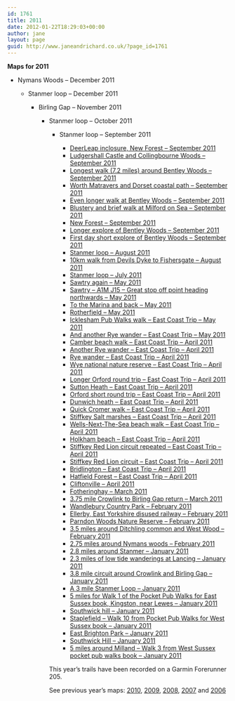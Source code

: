 ```yaml
---
id: 1761
title: 2011
date: 2012-01-22T18:29:03+00:00
author: jane
layout: page
guid: http://www.janeandrichard.co.uk/?page_id=1761
---
```

<strong style="font-weight: bold;">Maps for 2011</strong>

  * Nymans Woods &#8211; December 2011</li> 
    
      * Stanmer loop &#8211; December 2011</li> 
        
          * Birling Gap &#8211; November 2011</li> 
            
              * Stanmer loop &#8211; October 2011</li> 
                
                  * Stanmer loop &#8211; September 2011</li> 
                    
                      * [DeerLeap inclosure, New Forest &#8211; September 2011](http://maps.google.com?q=http://static.janeandrichard.co.uk/maps/2011/10-Sep-11-10_27-NewForest.kml)
                      * [Ludgershall Castle and Collingbourne Woods &#8211; September 2011](http://maps.google.com?q=http://static.janeandrichard.co.uk/maps/2011/09-Sep-11-14_00-LudgershallCastleAndCollingbourneWoods.kml)
                      * [Longest walk (7.2 miles) around Bentley Woods &#8211; September 2011](http://maps.google.com?q=http://static.janeandrichard.co.uk/maps/2011/08-Sep-11-12_26-BentleyWoods.kml)
                      * [Worth Matravers and Dorset coastal path &#8211; September 2011](http://maps.google.com?q=http://static.janeandrichard.co.uk/maps/2011/07-Sep-11-13_44-WorthMatraversDorsetCoastalPath.kml)
                      * [Even longer walk at Bentley Woods &#8211; September 2011](http://maps.google.com?q=http://static.janeandrichard.co.uk/maps/2011/06-Sep-11-11_28-BentleyWoods.kml)
                      * [Blustery and brief walk at Milford on Sea &#8211; September 2011](http://maps.google.com?q=http://static.janeandrichard.co.uk/maps/2011/05-Sep-11-16_16-MilfordOnSea.kml)
                      * [New Forest &#8211; September 2011](http://maps.google.com?q=http://static.janeandrichard.co.uk/maps/2011/05-Sep-11-13_26-NewForest.kml)
                      * [Longer explore of Bentley Woods &#8211; September 2011](http://maps.google.com?q=http://static.janeandrichard.co.uk/maps/2011/04-Sep-11-10_28-BentleyWoods.kml)
                      * [First day short explore of Bentley Woods &#8211; September 2011](http://maps.google.com?q=http://static.janeandrichard.co.uk/maps/2011/03-Sep-11_18_18_BentleyWoods.kml)
                      * [Stanmer loop &#8211; August 2011](http://maps.google.com?q=http://static.janeandrichard.co.uk/maps/2011/21-Aug-11-12_50-stanmerloop.kml)
                      * [10km walk from Devils Dyke to Fishersgate &#8211; August 2011](http://maps.google.com?q=http://static.janeandrichard.co.uk/maps/2011/20-Aug-11-11_45-devilsdyketofishersgate.kml)
                      * [Stanmer loop &#8211; July 2011](http://maps.google.com?q=http://static.janeandrichard.co.uk/maps/2011/16-Jul-11-14_30-stanmerloop.kml)
                      * [Sawtry again &#8211; May 2011](http://maps.google.com?q=http://static.janeandrichard.co.uk/maps/2011/23-May-11-15_58-SawtryAgain.kml)
                      * [Sawtry &#8211; A1M J15 &#8211; Great stop off point heading northwards &#8211; May 2011](http://maps.google.com?q=http://static.janeandrichard.co.uk/maps/2011/20-May-11-13_14-Sawtry.kml)
                      * [To the Marina and back &#8211; May 2011](http://maps.google.com?q=http://static.janeandrichard.co.uk/maps/2011/15-May-11-12_29-ToMarinaAndBack.kml)
                      * [Rotherfield &#8211; May 2011](http://maps.google.com?q=http://static.janeandrichard.co.uk/maps/2011/08-May-11-13_49-Rotherfield.kml)
                      * [Icklesham Pub Walks walk &#8211; East Coast Trip &#8211; May 2011](http://maps.google.com?q=http://static.janeandrichard.co.uk/maps/2011/01-May-11-10_54-Icklesham.kml)
                      * [And another Rye wander &#8211; East Coast Trip &#8211; May 2011](http://maps.google.com?q=http://static.janeandrichard.co.uk/maps/2011/01-May-11-08_06-Rye.kml)
                      * [Camber beach walk &#8211; East Coast Trip &#8211; April 2011](http://maps.google.com?q=http://static.janeandrichard.co.uk/maps/2011/30-Apr-11-10_46-Camber.kml)
                      * [Another Rye wander &#8211; East Coast Trip &#8211; April 2011](http://maps.google.com?q=http://static.janeandrichard.co.uk/maps/2011/30-Apr-11-08_28-Rye.kml)
                      * [Rye wander &#8211; East Coast Trip &#8211; April 2011](http://maps.google.com?q=http://static.janeandrichard.co.uk/maps/2011/29-Apr-11-17_08-Rye.kml)
                      * [Wye national nature reserve &#8211; East Coast Trip &#8211; April 2011](http://maps.google.com?q=http://static.janeandrichard.co.uk/maps/2011/29-Apr-11-14_26-WyeNationalNatureReserve.kml)
                      * [Longer Orford round trip &#8211; East Coast Trip &#8211; April 2011](http://maps.google.com?q=http://static.janeandrichard.co.uk/maps/2011/29-Apr-11-08_16-OrfordRoundLonger.kml)
                      * [Sutton Heath &#8211; East Coast Trip &#8211; April 2011](http://maps.google.com?q=http://static.janeandrichard.co.uk/maps/2011/28-Apr-11-10_50-SuttonHeath.kml)
                      * [Orford short round trip &#8211; East Coast Trip &#8211; April 2011](http://maps.google.com?q=http://static.janeandrichard.co.uk/maps/2011/28-Apr-11-08_45-OrfordShortRound.kml)
                      * [Dunwich heath &#8211; East Coast Trip &#8211; April 2011](http://maps.google.com?q=http://static.janeandrichard.co.uk/maps/2011/27-Apr-11-14_48-DunwichHeath.kml)
                      * [Quick Cromer walk &#8211; East Coast Trip &#8211; April 2011](http://maps.google.com?q=http://static.janeandrichard.co.uk/maps/2011/27-Apr-11-11_44-CromerWander.kml)
                      * [Stiffkey Salt marshes &#8211; East Coast Trip &#8211; April 2011](http://maps.google.com?q=http://static.janeandrichard.co.uk/maps/2011/27-Apr-11-08_39-StiffkeyRedLionSaltmarshes.kml)
                      * [Wells-Next-The-Sea beach walk &#8211; East Coast Trip &#8211; April 2011](http://maps.google.com?q=http://static.janeandrichard.co.uk/maps/2011/26-Apr-11-13_48-WellsNextTheSea.kml)
                      * [Holkham beach &#8211; East Coast Trip &#8211; April 2011](http://maps.google.com?q=http://static.janeandrichard.co.uk/maps/2011/26-Apr-11-11_22-HolkhamBeach.kml)
                      * [Stiffkey Red Lion circuit repeated &#8211; East Coast Trip &#8211; April 2011](http://maps.google.com?q=http://static.janeandrichard.co.uk/maps/2011/26-Apr-11-08_50-StiffkeyRedLionRound2.kml)
                      * [Stiffkey Red Lion circuit &#8211; East Coast Trip &#8211; April 2011](http://maps.google.com?q=http://static.janeandrichard.co.uk/maps/2011/25-Apr-11-18_22-StiffkeyRedLionRound.kml)
                      * [Bridlington &#8211; East Coast Trip &#8211; April 2011](http://maps.google.com?q=http://static.janeandrichard.co.uk/maps/2011/23-Apr-11-14_25-Bridlington.kml)
                      * [Hatfield Forest &#8211; East Coast Trip &#8211; April 2011](http://maps.google.com?q=http://static.janeandrichard.co.uk/maps/2011/21-Apr-11-12_04-HatfieldForest.kml)
                      * [Cliftonville &#8211; April 2011](http://maps.google.com?q=http://static.janeandrichard.co.uk/maps/2011/02-Apr-11-17_00-Cliftonville.kml)
                      * [Fotheringhay &#8211; March 2011](http://maps.google.com?q=http://static.janeandrichard.co.uk/maps/2011/25-Mar-11-15_20-Fotheringhay.kml)
                      * [3.75 mile Crowlink to Birling Gap return &#8211; March 2011](http://maps.google.com?q=http://static.janeandrichard.co.uk/maps/2011/12-Mar-11-13_51-CrowlinkBirlingGap.kml)
                      * [Wandlebury Country Park &#8211; February 2011](http://maps.google.com?q=http://static.janeandrichard.co.uk/maps/2011/20-Feb-11-16_16-WandleburyCountryPark.kml)
                      * [Ellerby, East Yorkshire disused railway &#8211; February 2011](http://maps.google.com?q=http://static.janeandrichard.co.uk/maps/2011/12-Feb-11-10_40-disusedrailway.kml)
                      * [Parndon Woods Nature Reserve &#8211; February 2011](http://maps.google.com?q=http://static.janeandrichard.co.uk/maps/2011/11-Feb-11-09_38-ParndonWoodNatureReserve.kml)
                      * [3.5 miles around Ditchling common and West Wood &#8211; February 2011](http://maps.google.com?q=http://static.janeandrichard.co.uk/maps/2011/06-Feb-11-12_31-DitchlingCommon.kml)
                      * [2.75 miles around Nymans woods &#8211; February 2011](http://maps.google.com?q=http://static.janeandrichard.co.uk/maps/2011/05-Feb-11-13_10-NymansWoods.kml)
                      * [2.8 miles around Stanmer &#8211; January 2011](http://maps.google.com?q=http://static.janeandrichard.co.uk/maps/2011/30-Jan-11-11_53-StanmerCircuit.kml)
                      * [2.3 miles of low tide wanderings at Lancing &#8211; January 2011](http://maps.google.com?q=http://static.janeandrichard.co.uk/maps/2011/29-Jan-11-13_25-LancingLowTide.kml)
                      * [3.8 mile circuit around Crowlink and Birling Gap &#8211; January 2011](http://maps.google.com?q=http://static.janeandrichard.co.uk/maps/2011/23-Jan-11-12_17-CrowlinkCircuit.kml)
                      * [A 3 mile Stanmer Loop &#8211; January 2011](http://maps.google.com?q=http://static.janeandrichard.co.uk/maps/2011/22-Jan-11-13_26-StanmerLoop.kml)
                      * [5 miles for Walk 1 of the Pocket Pub Walks for East Sussex book, Kingston, near Lewes &#8211; January 2011](http://maps.google.com?q=http://static.janeandrichard.co.uk/maps/2011/16-Jan-11-12_05-Kingston.kml)
                      * [Southwick hill &#8211; January 2011](http://maps.google.com?q=http://static.janeandrichard.co.uk/maps/2011/09-Jan-11-10_50-SouthwickHill.kml)
                      * [Staplefield &#8211; Walk 10 from Pocket Pub Walks for West Sussex book &#8211; January 2011](http://maps.google.com?q=http://static.janeandrichard.co.uk/maps/2011/08-Jan-11-12_01-Staplefield.kml)
                      * [East Brighton Park &#8211; January 2011](http://maps.google.com?q=http://static.janeandrichard.co.uk/maps/2011/03-Jan-11-11_25-EastBrightonPark.kml)
                      * [Southwick Hill &#8211; January 2011](http://maps.google.com?q=http://static.janeandrichard.co.uk/maps/2011/02-Jan-11-11_45-Southwick.kml)
                      * [5 miles around Milland &#8211; Walk 3 from West Sussex pocket pub walks book &#8211; January 2011](http://maps.google.com?q=http://static.janeandrichard.co.uk/maps/2011/01-Jan-11-13_23-MillandWalk3.kml)</ul> 
                    
                    This year&#8217;s trails have been recorded on a Garmin Forerunner 205.
                    
                    See previous year&#8217;s maps: [2010](http://www.janeandrichard.co.uk/maps/year2010), [2009](http://www.janeandrichard.co.uk/maps/year2009), [2008](http://www.janeandrichard.co.uk/maps/year2008), [2007](http://www.janeandrichard.co.uk/maps/year2007) and [2006](http://www.janeandrichard.co.uk/maps/year2006)